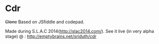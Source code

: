 Cdr
===

~~Clone~~ Based on JSfiddle and codepad.

Made during S.L.A.C 2014(http://slac2014.com/).
See it live (in very alpha stage) @ : http://emptybrains.net/sriduth/cdr